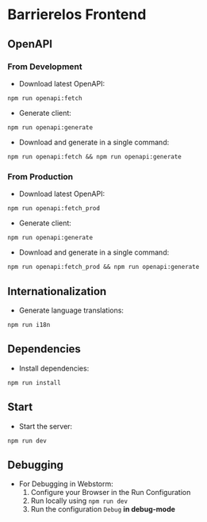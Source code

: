 # Barrierelos Frontend

## OpenAPI

### From Development

* Download latest OpenAPI:

```shell
npm run openapi:fetch
```

* Generate client:

```shell
npm run openapi:generate
```

* Download and generate in a single command:

```shell
npm run openapi:fetch && npm run openapi:generate
```

### From Production

* Download latest OpenAPI:

```shell
npm run openapi:fetch_prod
```

* Generate client:

```shell
npm run openapi:generate
```

* Download and generate in a single command:

```shell
npm run openapi:fetch_prod && npm run openapi:generate
```

## Internationalization

* Generate language translations:

```shell
npm run i18n
```

## Dependencies

* Install dependencies:

```shell
npm run install
```

## Start

* Start the server:

```shell
npm run dev
```

## Debugging

* For Debugging in Webstorm:
  1. Configure your Browser in the Run Configuration
  2. Run locally using `npm run dev`
  3. Run the configuration `Debug` **in debug-mode**
